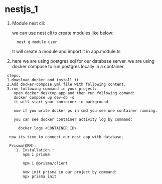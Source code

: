 # nestjs_1

  1. Module
     nest cli:

        we can use nest cli to create modules like below:

           nest g module user

        It will create a module and import it in app.module.ts

   2. here we are using postgres sql for our database server. we are using docker compose to run postgres locally in a container.
     
     steps: 
     1.download docker and install it.
     2.Add docker-compose.yml file with following content.
     3.run following command in your project:
        open docker desktop app and then run following comand:
        docker compose up dev-db -d
        it will start your container in background 

        now if you write docker ps in cmd you see one container running.

        you can see docker container activity log by command:

          docker logs <CONTAINER ID>

      now its time to connect our nest app with database.

      Prisma(ORM): 
         1. Installation :
            npm i prisma

            npm i @prisma/client

            now init prisma in our project by command:
            npx prisma init


   
